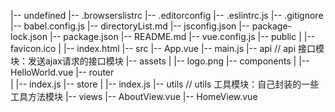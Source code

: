|-- undefined
    |-- .browserslistrc
    |-- .editorconfig
    |-- .eslintrc.js
    |-- .gitignore
    |-- babel.config.js
    |-- directoryList.md
    |-- jsconfig.json
    |-- package-lock.json
    |-- package.json
    |-- README.md
    |-- vue.config.js
    |-- public
    |   |-- favicon.ico
    |   |-- index.html
    |-- src
        |-- App.vue
        |-- main.js
        |-- api                     // api 接口模块：发送ajax请求的接口模块
        |-- assets
        |   |-- logo.png
        |-- components
        |   |-- HelloWorld.vue
        |-- router                  
        |   |-- index.js
        |-- store
        |   |-- index.js
        |-- utils                   // utils 工具模块：自己封装的一些工具方法模块
        |-- views
            |-- AboutView.vue
            |-- HomeView.vue
